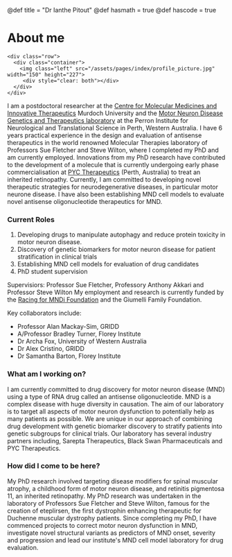 @def title = "Dr Ianthe Pitout"
@def hasmath = true
@def hascode = true
<!-- Note: by default hasmath == true and hascode == false. You can change this in
the config file by setting hasmath = false for instance and just setting it to true
where appropriate -->

# About me
<!-- raw html to allow a responsive row  -->
~~~
<div class="row">
  <div class="container">
    <img class="left" src="/assets/pages/index/profile_picture.jpg" width="150" height="227">
     <div style="clear: both"></div>      
  </div>
</div>
~~~


I am a postdoctoral researcher at the [Centre for Molecular Medicines and Innovative Therapeutics](https://www.murdoch.edu.au/research/institutes-centres/health-futures-institute/centre-for-molecular-medicine-and-innovative-therapeutics) Murdoch University and the [Motor Neuron Disease Genetics and Therapeutics laboratory](https://perroninstitute.org/neurological-disorder-research/neuroscience-genetic-therapies/) at the Perron Institute for Neurological and Translational Science in Perth, Western Australia. I have 6 years practical experience in the design and evaluation of antisense therapeutics in the world renowned Molecular Therapies laboratory of Professors Sue Fletcher and Steve Wilton, where I completed my PhD and am currently employed.  Innovations from my PhD research have contributed to the development of a molecule that is currently undergoing early phase commercialisation at [PYC Therapeutics](https://pyctx.com) (Perth, Australia) to treat an inherited retinopathy. Currently, I am committed to developing novel therapeutic strategies for neurodegenerative diseases, in particular motor neurone disease. I have also been establishing MND cell models to evaluate novel antisense oligonucleotide therapeutics for MND.
 


### Current Roles

1.  Developing drugs to manipulate autophagy and reduce protein toxicity in motor neuron disease.
2.  Discovery of genetic biomarkers for motor neuron disease for patient stratification in clinical trials
3.  Establishing MND cell models for evaluation of drug candidates
4.  PhD student supervision

Supervisiors: Professor Sue Fletcher, Professory Anthony Akkari and Professor Steve Wilton
My employment and research is currently funded by the [Racing for MNDi Foundation](https://www.racingformndi.com.au) and the Giumelli Family Foundation.

Key collaborators include:
*  Professor Alan Mackay-Sim, GRIDD
*  A/Professor Bradley Turner, Florey Institute
*  Dr Archa Fox, University of Western Australia
*  Dr Alex Cristino, GRIDD
*  Dr Samantha Barton, Florey Institute


### What am I working on?

I am currently committed to drug discovery for motor neuron disease (MND) using a type of RNA drug called an antisense oligonucleotide. MND is a complex disease with huge diversity in causation. The aim of our laboratory is to target all aspects of motor neuron dysfunction to potentially help as many patients as possible. We are unique in our approach of combining drug development with genetic biomarker discovery to stratify patients into genetic subgroups for clinical trials. Our laboratory has several industry partners including, Sarepta Therapeutics, Black Swan Pharmaceuticals and PYC Therapeutics. 

### How did I come to be here?

My PhD research involved targeting disease modifiers for spinal muscular atrophy, a childhood form of motor neuron disease, and retinitis pigmentosa 11, an inherited retinopathy.
My PhD research was undertaken in the laboratory of Professors Sue Fletcher and Steve Wilton, famous for the creation of eteplirsen, the first dystrophin enhancing therapeutic for Duchenne muscular dystrophy patients. Since completing my PhD, I have commenced projects to correct motor neuron dysfunction in MND, investigate novel structural variants as predictors of MND onset, severity and progression and lead our institute's MND cell model laboratory for drug evaluation.


